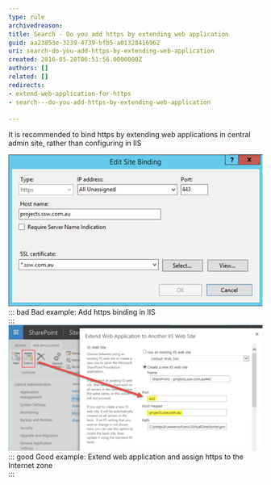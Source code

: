 ```yaml
---
type: rule
archivedreason: 
title: Search - Do you add https by extending web application
guid: aa23853e-3239-4739-bfb5-a01328416962
uri: search-do-you-add-https-by-extending-web-application
created: 2016-05-20T06:51:56.0000000Z
authors: []
related: []
redirects:
- extend-web-application-for-https
- search---do-you-add-https-by-extending-web-application

---
```


It is recommended to bind https by extending web applications in central admin site, rather than configuring in IIS

<!--endintro-->
![](configurationInIIS.jpg)
::: bad
Bad example: Add https binding in IIS  
:::
![](extendwebapplication.jpg)
::: good
Good example: Extend web application and assign https to the Internet zone  
:::
